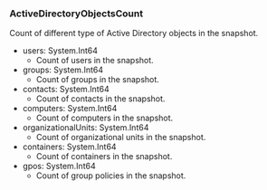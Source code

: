 ### ActiveDirectoryObjectsCount
Count of different type of Active Directory objects in the snapshot.

- users: System.Int64
  - Count of users in the snapshot.
- groups: System.Int64
  - Count of groups in the snapshot.
- contacts: System.Int64
  - Count of contacts in the snapshot.
- computers: System.Int64
  - Count of computers in the snapshot.
- organizationalUnits: System.Int64
  - Count of organizational units in the snapshot.
- containers: System.Int64
  - Count of containers in the snapshot.
- gpos: System.Int64
  - Count of group policies in the snapshot.
